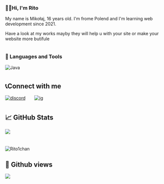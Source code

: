 ### 👋🏼Hi, I'm Rito
<p>My name is Mikołaj, 16 years old. I'm frome Polend and I'm learning web development since 2021.</p>
<p>Have a look at my works mayby they will help u with your site or make your website more butifule</p>

#

### 🧰 Languages and Tools

<img align="left" alt="Java" style="padding-right:10px;" src="https://skillicons.dev/icons?i=html,css,js,php,figma,androidstudio,git,java"/>
<br />

#

## 📞Connect with me

<p>
<a href="https://discord.com/users/486189969011113984" target="blank"><img alt="discord" style="padding-right:25px;" src="https://skillicons.dev/icons?i=discord"/></a>
<a href="https://www.instagram.com/rito1chan/" target="blank"><img alt="ig " style="padding-right:25px;" src="https://skillicons.dev/icons?i=instagram"/></a>
</p>

#

## &#x1f4c8; GitHub Stats

<a href="https://github.com/Rito1chan">
  <img align="center" src="https://github-readme-stats.vercel.app/api?username=Rito1chan&count_private=true&show_icons=true&theme=tokyonight" >
</a>

#
<p><img align="center" src="https://github-readme-stats.vercel.app/api/top-langs?username=Rito1chan&show_icons=true&locale=en&layout=compact&theme=tokyonight" alt="Rito1chan" /></p>

## 🔎 Github views

![](https://komarev.com/ghpvc/?username=Rito1chan&color=3ea1fc)
